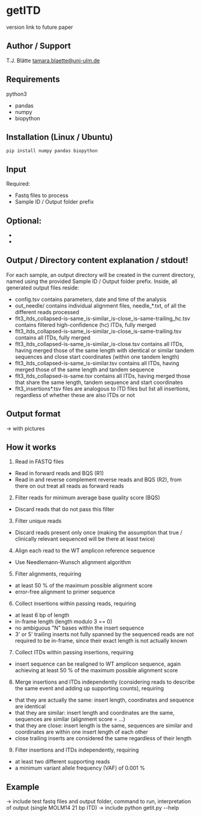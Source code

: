 # getITD
version
link to future paper

## Author / Support
T.J. Blätte
tamara.blaette@uni-ulm.de

## Requirements
python3
- pandas
- numpy
- biopython

## Installation (Linux / Ubuntu)
```
pip install numpy pandas biopython
```

## Input
Required:
- Fastq files to process
- Sample ID / Output folder prefix

Optional:
-
-
-


## Output / Directory content explanation / stdout!
For each sample, an output directory will be created in the current directory, named using the provided Sample ID / Output folder prefix.
Inside, all generated output files reside:
- config.tsv contains parameters, date and time of the analysis
- out_needle/ contains individual alignment files, needle_*.txt, of all the different reads processed
- flt3_itds_collapsed-is-same_is-similar_is-close_is-same-trailing_hc.tsv contains filtered high-confidence (hc) ITDs, fully merged
- flt3_itds_collapsed-is-same_is-similar_is-close_is-same-trailing.tsv contains all ITDs, fully merged
- flt3_itds_collapsed-is-same_is-similar_is-close.tsv contains all ITDs, having merged those of the same length with identical or similar tandem sequences and close start coordinates (within one tandem length)
- flt3_itds_collapsed-is-same_is-similar.tsv contains all ITDs, having merged those of the same length and tandem sequence
- flt3_itds_collapsed-is-same.tsv contains all ITDs, having merged those that share the same length, tandem sequence and start coordinates
- flt3_insertions*.tsv files are analogous to ITD files but list all insertions, regardless of whether these are also ITDs or not

## Output format
-> with pictures


## How it works
1. Read in FASTQ files
  - Read in forward reads and BQS (R1)
  - Read in and reverse complement reverse reads and BQS (R2), from there on out treat all reads as forward reads
2. Filter reads for minimum average base quality score (BQS)
  - Discard reads that do not pass this filter
3. Filter unique reads
  - Discard reads present only once (making the assumption that true / clinically relevant sequenced will be there at least twice)
4. Align each read to the WT amplicon reference sequence
  - Use Needlemann-Wunsch alignment algorithm
5. Filter alignments, requiring
  - at least 50 % of the maximum possible alignment score
  - error-free alignment to primer sequence
6. Collect insertions within passing reads, requiring
  - at least 6 bp of length
  - in-frame length (length modulo 3 == 0)
  - no ambiguous "N" bases within the insert sequence
  - 3' or 5' trailing inserts not fully spanned by the sequenced reads are not required to be in-frame, since their exact length is not actually known
7. Collect ITDs within passing insertions, requiring
  - insert sequence can be realigned to WT amplicon sequence, again achieving at least 50 % of the maximum possible alignment score
8. Merge insertions and ITDs independently (considering reads to describe the same event and adding up supporting counts), requiring
  - that they are actually the same: insert length, coordinates and sequence are identical
  - that they are similar: insert length and coordinates are the same, sequences are similar (alignment score = ...)
  - that they are close: insert length is the same, sequences are similar and coordinates are within one insert length of each other
  - close trailing inserts are considered the same regardless of their length
9. Filter insertions and ITDs independently, requiring
  - at least two different supporting reads
  - a minimum variant allele frequency (VAF) of 0.001 %



## Example
-> include test fastq files and output folder, command to run, interpretation of output (single MOLM14 21 bp ITD)
-> include python getit.py --help
